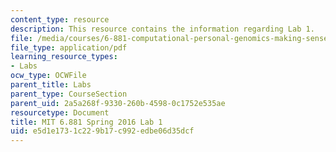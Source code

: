 ```yaml
---
content_type: resource
description: This resource contains the information regarding Lab 1.
file: /media/courses/6-881-computational-personal-genomics-making-sense-of-complete-genomes-spring-2016/e5d1e1731c229b17c992edbe06d35dcf_MIT6_881S16_lab1.pdf
file_type: application/pdf
learning_resource_types:
- Labs
ocw_type: OCWFile
parent_title: Labs
parent_type: CourseSection
parent_uid: 2a5a268f-9330-260b-4598-0c1752e535ae
resourcetype: Document
title: MIT 6.881 Spring 2016 Lab 1
uid: e5d1e173-1c22-9b17-c992-edbe06d35dcf
---
```

